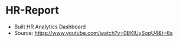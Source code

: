 # HR-Report
- Built HR Analytics Dashboard
- Source: https://www.youtube.com/watch?v=0BKlUySopU4&t=6s

